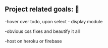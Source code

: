 ## Project related goals: :tropical_fish:

 -hover over todo, upon select - display module

 -obvious css fixes and beautify it all
 
 -host on heroku or firebase



